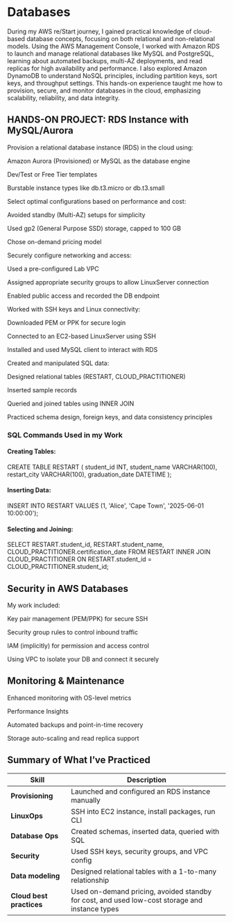 # Databases

During my AWS re/Start journey, I gained practical knowledge of cloud-based database concepts, focusing on both relational and non-relational models. 
Using the AWS Management Console, I worked with Amazon RDS to launch and manage relational databases like MySQL and PostgreSQL, 
learning about automated backups, multi-AZ deployments, and read replicas for high availability and performance. 
I also explored Amazon DynamoDB to understand NoSQL principles, including partition keys, sort keys, and throughput settings. 
This hands-on experience taught me how to provision, secure, and monitor databases in the cloud, emphasizing scalability, reliability, and data integrity.


## HANDS-ON PROJECT: RDS Instance with MySQL/Aurora


Provision a relational database instance (RDS) in the cloud using:

Amazon Aurora (Provisioned) or MySQL as the database engine

Dev/Test or Free Tier templates

Burstable instance types like db.t3.micro or db.t3.small

Select optimal configurations based on performance and cost:

Avoided standby (Multi-AZ) setups for simplicity

Used gp2 (General Purpose SSD) storage, capped to 100 GB

Chose on-demand pricing model

Securely configure networking and access:

Used a pre-configured Lab VPC

Assigned appropriate security groups to allow LinuxServer connection

Enabled public access and recorded the DB endpoint

Worked with SSH keys and Linux connectivity:

Downloaded PEM or PPK for secure login

Connected to an EC2-based LinuxServer using SSH

Installed and used MySQL client to interact with RDS

Created and manipulated SQL data:

Designed relational tables (RESTART, CLOUD_PRACTITIONER)

Inserted sample records

Queried and joined tables using INNER JOIN

Practiced schema design, foreign keys, and data consistency principles



### SQL Commands Used in my Work

 #### Creating Tables:

 
CREATE TABLE RESTART (
  student_id INT,
  student_name VARCHAR(100),
  restart_city VARCHAR(100),
  graduation_date DATETIME
);


#### Inserting Data:

INSERT INTO RESTART VALUES (1, 'Alice', 'Cape Town', '2025-06-01 10:00:00');



#### Selecting and Joining:

SELECT 
  RESTART.student_id,
  RESTART.student_name,
  CLOUD_PRACTITIONER.certification_date
FROM RESTART
INNER JOIN CLOUD_PRACTITIONER
ON RESTART.student_id = CLOUD_PRACTITIONER.student_id;




## Security in AWS Databases
My work included:

Key pair management (PEM/PPK) for secure SSH

Security group rules to control inbound traffic

IAM (implicitly) for permission and access control

Using VPC to isolate your DB and connect it securely


## Monitoring & Maintenance

Enhanced monitoring with OS-level metrics

Performance Insights

Automated backups and point-in-time recovery

Storage auto-scaling and read replica support


## Summary of What I’ve Practiced

| Skill                    | Description                                                                                    |
| ------------------------ | ---------------------------------------------------------------------------------------------- |
| **Provisioning**         | Launched and configured an RDS instance manually                                               |
| **LinuxOps**             | SSH into EC2 instance, install packages, run CLI                                               |
| **Database Ops**         | Created schemas, inserted data, queried with SQL                                               |
| **Security**             | Used SSH keys, security groups, and VPC config                                                 |
| **Data modeling**        | Designed relational tables with a 1-to-many relationship                                       |
| **Cloud best practices** | Used on-demand pricing, avoided standby for cost, and used low-cost storage and instance types |


